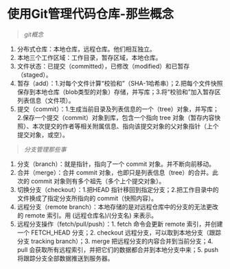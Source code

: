# 使用Git管理代码仓库-那些概念

> *git概念*

1. 分布式仓库：本地仓库，远程仓库。他们相互独立。
2. 本地三个工作区域：工作目录，暂存区域，本地仓库。
3. 文件状态：已提交（committed），已修改（modified）和已暂存（staged）。
4. 暂存（add）：1.对每个文件计算“校验和”（SHA-1哈希串）；2.把每个文件快照保存到本地仓库（blob类型的对象）存储，并写库；3.将“校验和”加入暂存区列表信息（文件项）。
5. 提交（commit）：1.生成当前目录及列表信息的一个（tree）对象，并写库；2.保存一个提交（commit）对象到库，包含一个指向 tree 对象（暂存内容快照）、本次提交的作者等相关附属信息、指向该提交对象的父对象指针（上个提交对象，或空）。

> *分支管理那些事*

1. 分支（branch）：就是指针，指向了一个 commit 对象。并不断向前移动。
2. 合并（merge）：合并 commit 对象，也即只是列表信息（tree）的合并。此次的 commit 对象则有多个祖先（多个上个提交对象）。
3. 切换分支（checkout）：1.把HEAD 指针移回到指定分支；2.把工作目录中的文件换成了指定分支所指向的 commit（快照内容）。
4. 远程分支（remote branch）：本地存储的是对远程仓库中的分支的无法更改的 remote 索引。用 (远程仓库名)/(分支名) 来表示。
5. 远程分支操作（fetch/pull/push）：1. fetch 命令会更新 remote 索引，并创建一个 FETCH_HEAD 分支；2. checkout 远程分支，可以取到本地分支（跟踪分支 tracking branch）；3. merge 把远程分支的内容合并到当前分支；4. pull 会获取所有远程索引，并把它们的数据都合并到本地分支中来；5. push 将跟踪分支全部数据推送到服务器。